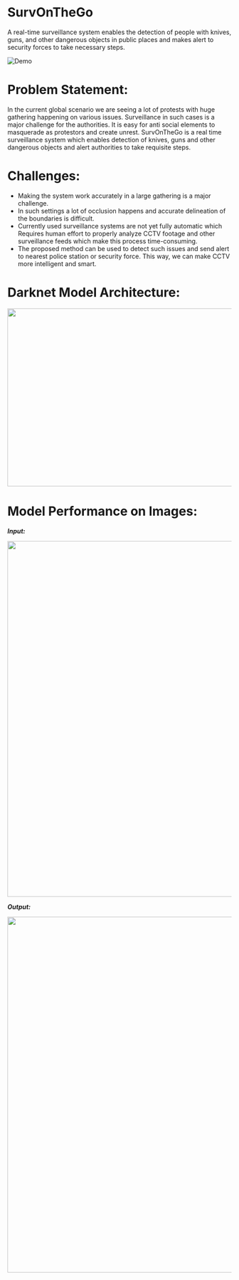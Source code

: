 # SurvOnTheGo
A real-time surveillance system enables the detection of people with knives, guns, and other dangerous objects in public places and makes alert to security forces to take necessary steps.

![Demo](https://github.com/goodday451999/SurvOnTheGo/blob/main/DemoVideo/demoVideo.gif)


# Problem Statement: 
In the current global scenario we are seeing a lot of protests with huge gathering happening on various issues. Surveillance in such cases is a major challenge for the authorities. It is easy for anti social elements to masquerade as protestors and create unrest. SurvOnTheGo is a real time surveillance system which enables detection of knives, guns and other dangerous objects and alert authorities to take requisite steps. 

# Challenges: 
* Making the system work accurately in a large gathering is a major challenge. 
* In such settings a lot of occlusion happens and accurate delineation of the boundaries is difficult.
* Currently used surveillance systems are not yet fully automatic which Requires human effort to properly analyze CCTV footage and other surveillance feeds which make this process time-consuming.
* The proposed method can be used to detect such issues and send alert to nearest police station or security force. This way, we can make CCTV more intelligent and smart.

# Darknet Model Architecture:
<img src="https://i.imgur.com/MxHMaI9.png" width="900" height="400"/>

# Model Performance on Images:
***Input:***

<img src="https://i.imgur.com/A6iB4aE.jpg" width="800" height="800"/>

***Output:*** 

<img src="https://i.imgur.com/bCKj7ba.png" width="800" height="800"/>
